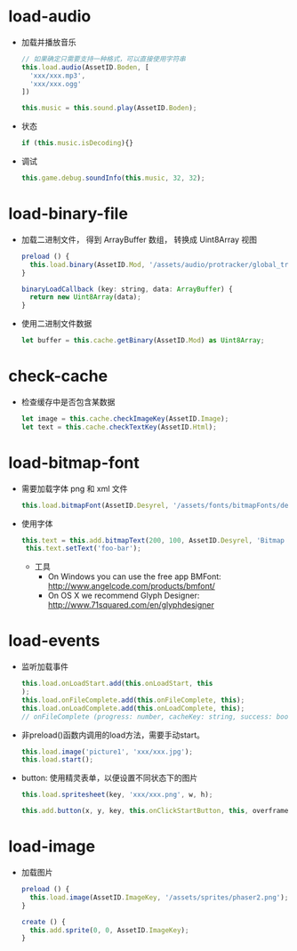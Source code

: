 # load-audio
  - 加载并播放音乐
    ```js
    // 如果确定只需要支持一种格式，可以直接使用字符串
    this.load.audio(AssetID.Boden, [
      'xxx/xxx.mp3',
      'xxx/xxx.ogg'
    ])

    this.music = this.sound.play(AssetID.Boden);

    ```
  - 状态
    ```js
    if (this.music.isDecoding){}

    ```
  - 调试
    ```js
    this.game.debug.soundInfo(this.music, 32, 32);

    ```
# load-binary-file
  - 加载二进制文件， 得到 ArrayBuffer 数组， 转换成 Uint8Array 视图
    ```js
    preload () {
      this.load.binary(AssetID.Mod, '/assets/audio/protracker/global_trash_3_v2.mod', this.binaryLoadCallback, this);
    }

    binaryLoadCallback (key: string, data: ArrayBuffer) {
      return new Uint8Array(data);
    }

    ```
  - 使用二进制文件数据
    ```js
    let buffer = this.cache.getBinary(AssetID.Mod) as Uint8Array;

    ```
# check-cache
  - 检查缓存中是否包含某数据
    ```js
    let image = this.cache.checkImageKey(AssetID.Image);
    let text = this.cache.checkTextKey(AssetID.Html);

    ```
# load-bitmap-font
  - 需要加载字体 png 和 xml 文件
    ```js
    this.load.bitmapFont(AssetID.Desyrel, '/assets/fonts/bitmapFonts/desyrel-pink.png', '/assets/fonts/bitmapFonts/desyrel-pink.xml');

    ```
  - 使用字体
    ```js
    this.text = this.add.bitmapText(200, 100, AssetID.Desyrel, 'Bitmap fonts', 64);
     this.text.setText('foo-bar');

    ```
    - 工具
      + On Windows you can use the free app BMFont: http://www.angelcode.com/products/bmfont/
      + On OS X we recommend Glyph Designer: http://www.71squared.com/en/glyphdesigner
# load-events
  - 监听加载事件
    ```js
    this.load.onLoadStart.add(this.onLoadStart, this
    );
    this.load.onFileComplete.add(this.onFileComplete, this);
    this.load.onLoadComplete.add(this.onLoadComplete, this);
    // onFileComplete (progress: number, cacheKey: string, success: boolean, totalLoaded: number, totalFiles: number)

    ```
  - 非preload()函数内调用的load方法，需要手动start。
    ```js
    this.load.image('picture1', 'xxx/xxx.jpg');
    this.load.start();

    ```
  - button: 使用精灵表单，以便设置不同状态下的图片
    ```js
    this.load.spritesheet(key, 'xxx/xxx.png', w, h);

    this.add.button(x, y, key, this.onClickStartButton, this, overframe, outframe, downframe);

    ```
# load-image
  - 加载图片
    ```js
    preload () {
      this.load.image(AssetID.ImageKey, '/assets/sprites/phaser2.png');
    }

    create () {
      this.add.sprite(0, 0, AssetID.ImageKey);
    }

    ```
